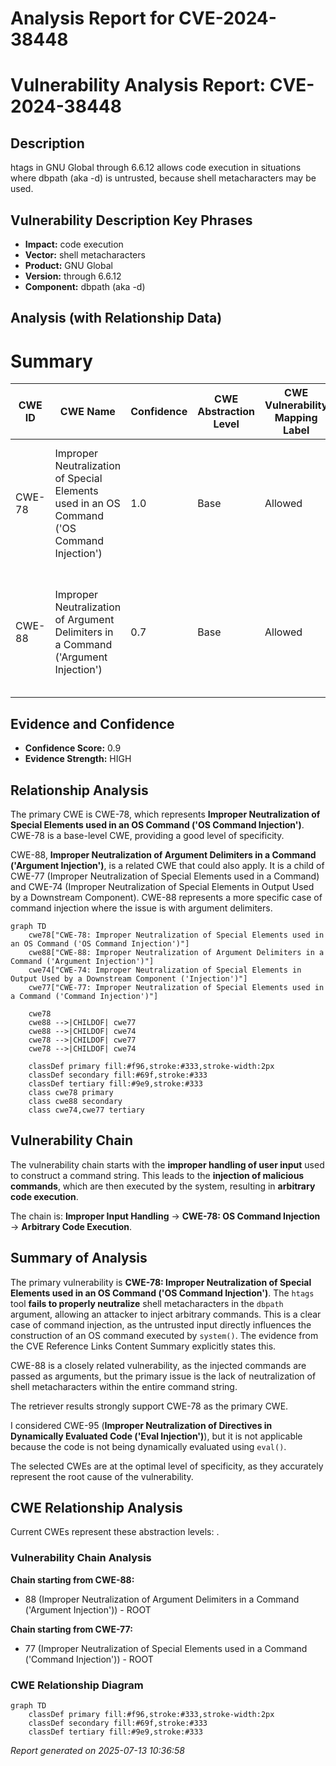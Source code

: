 # Analysis Report for CVE-2024-38448

# Vulnerability Analysis Report: CVE-2024-38448

## Description

htags in GNU Global through 6.6.12 allows code execution in situations where dbpath (aka -d) is untrusted, because shell metacharacters may be used.

## Vulnerability Description Key Phrases

- **Impact:** code execution
- **Vector:** shell metacharacters
- **Product:** GNU Global
- **Version:** through 6.6.12
- **Component:** dbpath (aka -d)

## Analysis (with Relationship Data)

# Summary
| CWE ID | CWE Name | Confidence | CWE Abstraction Level | CWE Vulnerability Mapping Label | CWE-Vulnerability Mapping Notes |
|---|---|---|---|---|---|
| CWE-78 | Improper Neutralization of Special Elements used in an OS Command ('OS Command Injection') | 1.0 | Base | Allowed | Primary CWE. The tool constructs an OS command using externally-influenced input without proper neutralization.|
| CWE-88 | Improper Neutralization of Argument Delimiters in a Command ('Argument Injection') | 0.7 | Base | Allowed | Secondary CWE. The input is used as an argument to a command, and delimiters are not properly handled.|

## Evidence and Confidence

*   **Confidence Score:** 0.9
*   **Evidence Strength:** HIGH

## Relationship Analysis
The primary CWE is CWE-78, which represents **Improper Neutralization of Special Elements used in an OS Command ('OS Command Injection')**. CWE-78 is a base-level CWE, providing a good level of specificity.

CWE-88, **Improper Neutralization of Argument Delimiters in a Command ('Argument Injection')**, is a related CWE that could also apply. It is a child of CWE-77 (Improper Neutralization of Special Elements used in a Command) and CWE-74 (Improper Neutralization of Special Elements in Output Used by a Downstream Component). CWE-88 represents a more specific case of command injection where the issue is with argument delimiters.

```mermaid
graph TD
    cwe78["CWE-78: Improper Neutralization of Special Elements used in an OS Command ('OS Command Injection')"]
    cwe88["CWE-88: Improper Neutralization of Argument Delimiters in a Command ('Argument Injection')"]
    cwe74["CWE-74: Improper Neutralization of Special Elements in Output Used by a Downstream Component ('Injection')"]
    cwe77["CWE-77: Improper Neutralization of Special Elements used in a Command ('Command Injection')"]

    cwe78
    cwe88 -->|CHILDOF| cwe77
    cwe88 -->|CHILDOF| cwe74
    cwe78 -->|CHILDOF| cwe77
    cwe78 -->|CHILDOF| cwe74

    classDef primary fill:#f96,stroke:#333,stroke-width:2px
    classDef secondary fill:#69f,stroke:#333
    classDef tertiary fill:#9e9,stroke:#333
    class cwe78 primary
    class cwe88 secondary
    class cwe74,cwe77 tertiary
```

## Vulnerability Chain
The vulnerability chain starts with the **improper handling of user input** used to construct a command string. This leads to the **injection of malicious commands**, which are then executed by the system, resulting in **arbitrary code execution**.

The chain is: **Improper Input Handling** -> **CWE-78: OS Command Injection** -> **Arbitrary Code Execution**.

## Summary of Analysis
The primary vulnerability is **CWE-78: Improper Neutralization of Special Elements used in an OS Command ('OS Command Injection')**. The `htags` tool **fails to properly neutralize** shell metacharacters in the `dbpath` argument, allowing an attacker to inject arbitrary commands. This is a clear case of command injection, as the untrusted input directly influences the construction of an OS command executed by `system()`. The evidence from the CVE Reference Links Content Summary explicitly states this.

CWE-88 is a closely related vulnerability, as the injected commands are passed as arguments, but the primary issue is the lack of neutralization of shell metacharacters within the entire command string.

The retriever results strongly support CWE-78 as the primary CWE.

I considered CWE-95 (**Improper Neutralization of Directives in Dynamically Evaluated Code ('Eval Injection')**), but it is not applicable because the code is not being dynamically evaluated using `eval()`.

The selected CWEs are at the optimal level of specificity, as they accurately represent the root cause of the vulnerability.


## CWE Relationship Analysis

Current CWEs represent these abstraction levels: .


### Vulnerability Chain Analysis

**Chain starting from CWE-88:**
- 88 (Improper Neutralization of Argument Delimiters in a Command ('Argument Injection')) - ROOT


**Chain starting from CWE-77:**
- 77 (Improper Neutralization of Special Elements used in a Command ('Command Injection')) - ROOT



### CWE Relationship Diagram

```mermaid
graph TD
    classDef primary fill:#f96,stroke:#333,stroke-width:2px
    classDef secondary fill:#69f,stroke:#333
    classDef tertiary fill:#9e9,stroke:#333
```



*Report generated on 2025-07-13 10:36:58*
